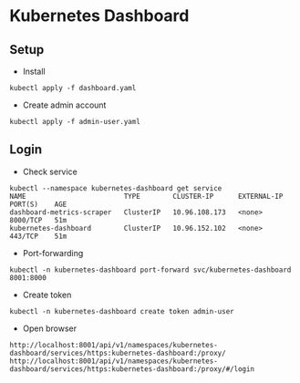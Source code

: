 # Kubernetes Dashboard

## Setup
- Install
```
kubectl apply -f dashboard.yaml
```
- Create admin account
```
kubectl apply -f admin-user.yaml
```

## Login
- Check service
```
kubectl --namespace kubernetes-dashboard get service
NAME                        TYPE        CLUSTER-IP      EXTERNAL-IP   PORT(S)    AGE
dashboard-metrics-scraper   ClusterIP   10.96.108.173   <none>        8000/TCP   51m
kubernetes-dashboard        ClusterIP   10.96.152.102   <none>        443/TCP    51m
```
- Port-forwarding
```
kubectl -n kubernetes-dashboard port-forward svc/kubernetes-dashboard 8001:8000
```
- Create token
```
kubectl -n kubernetes-dashboard create token admin-user
```
- Open browser
```
http://localhost:8001/api/v1/namespaces/kubernetes-dashboard/services/https:kubernetes-dashboard:/proxy/
http://localhost:8001/api/v1/namespaces/kubernetes-dashboard/services/https:kubernetes-dashboard:/proxy/#/login
```